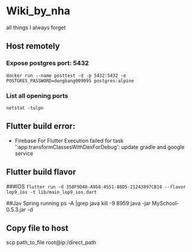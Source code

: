 # Wiki_by_nha
all things I always forget

## Host remotely
### Expose postgres port: 5432
```docker run --name posttest -d -p 5432:5432 -e POSTGRES_PASSWORD=dongbang009095 postgres:alpine```

### List all opening ports
```netstat -tulpn```

## Flutter build error:
- Firebase For Flutter Execution failed for task ':app:transformClassesWithDexForDebug': update gradle and google service

## Flutter build flavor
###IOS
```flutter run -d 350F9D48-A958-4551-88D5-21243897CB14 --flavor lop9_ios -t lib/main_lop9_ios.dart ```


##Jav Spring running
ps -A |grep java
kill -9 8959
java -jar MySchool-0.5.3.jar -d

## Copy file to host
scp path_to_file root@ip:/direct_path
